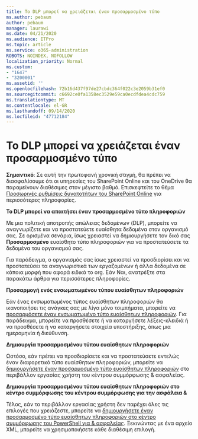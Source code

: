 ```yaml
---
title: Το DLP μπορεί να χρειάζεται έναν προσαρμοσμένο τύπο
ms.author: pebaum
author: pebaum
manager: laurawi
ms.date: 04/21/2020
ms.audience: ITPro
ms.topic: article
ms.service: o365-administration
ROBOTS: NOINDEX, NOFOLLOW
localization_priority: Normal
ms.custom:
- "1647"
- "3200001"
ms.assetid: ''
ms.openlocfilehash: 72b16d437f97de27cbdc364f022c3e2059b31ef0
ms.sourcegitcommit: c6692ce0fa1358ec3529e59ca0ecdfdea4cdc759
ms.translationtype: MT
ms.contentlocale: el-GR
ms.lasthandoff: 09/14/2020
ms.locfileid: "47712184"
---
```

# <a name="dlp-might-need-a-custom-type"></a>Το DLP μπορεί να χρειάζεται έναν προσαρμοσμένο τύπο

**Σημαντικό**: Σε αυτή την πρωτοφανή χρονική στιγμή, θα πρέπει να διασφαλίσουμε ότι οι υπηρεσίες του SharePoint Online και του OneDrive θα παραμείνουν διαθέσιμες στον μέγιστο βαθμό. Επισκεφτείτε το θέμα [Προσωρινές ρυθμίσεις δυνατοτήτων του SharePoint Online](https://aka.ms/ODSPAdjustments) για περισσότερες πληροφορίες.

**Το DLP μπορεί να απαιτήσει έναν προσαρμοσμένο τύπο πληροφοριών**

Με μια πολιτική αποτροπής απώλειας δεδομένων (DLP), μπορείτε να αναγνωρίζετε και να προστατεύετε ευαίσθητα δεδομένα στον οργανισμό σας. Σε ορισμένα σενάρια, ίσως χρειαστεί να δημιουργήσετε τον δικό σας **Προσαρμοσμένο** ευαίσθητο τύπο πληροφοριών για να προστατεύσετε τα δεδομένα του οργανισμού σας.

Για παράδειγμα, ο οργανισμός σας ίσως χρειαστεί να προσδιορίσει και να προστατεύσει τα αναγνωριστικά των εργαζομένων ή άλλα δεδομένα σε κάποια μορφή που αφορά ειδικά το org. Εάν Ναι, ανατρέξτε στα παρακάτω άρθρα για περισσότερες πληροφορίες.
  
 **Προσαρμογή ενός ενσωματωμένου τύπου ευαίσθητων πληροφοριών**
  
Εάν ένας ενσωματωμένος τύπος ευαίσθητων πληροφοριών θα ικανοποιήσει τις ανάγκες σας με λίγα μόνο τσιμπήματα, μπορείτε να [προσαρμόσετε έναν ενσωματωμένο τύπο ευαίσθητων πληροφοριών](https://docs.microsoft.com/microsoft-365/compliance/customize-a-built-in-sensitive-information-type). Για παράδειγμα, μπορείτε να προσθέσετε ή να καταργήσετε λέξεις-κλειδιά ή να προσθέσετε ή να καταργήσετε στοιχεία υποστήριξης, όπως μια ημερομηνία ή διεύθυνση.
  
 **Δημιουργία προσαρμοσμένου τύπου ευαίσθητων πληροφοριών**
  
Ωστόσο, εάν πρέπει να προσδιορίσετε και να προστατεύσετε εντελώς έναν διαφορετικό τύπο ευαίσθητων πληροφοριών, μπορείτε να [δημιουργήσετε έναν προσαρμοσμένο τύπο ευαίσθητων πληροφοριών](https://docs.microsoft.com/microsoft-365/compliance/create-a-custom-sensitive-information-type) στο περιβάλλον εργασίας χρήστη του κέντρου συμμόρφωσης & ασφαλείας.
  
**Δημιουργία προσαρμοσμένου τύπου ευαίσθητων πληροφοριών στο κέντρο συμμόρφωσης του κέντρου συμμόρφωσης για την ασφάλεια &**

Τέλος, εάν το περιβάλλον εργασίας χρήστη δεν παρέχει όλες τις επιλογές που χρειάζεστε, μπορείτε να [δημιουργήσετε έναν προσαρμοσμένο τύπο ευαίσθητων πληροφοριών στο κέντρο συμμόρφωσης του PowerShell για & ασφαλείας](https://docs.microsoft.com/microsoft-365/compliance/create-a-custom-sensitive-information-type-in-scc-powershell). Ξεκινώντας με ένα αρχείο XML, μπορείτε να χρησιμοποιήσετε κάθε διαθέσιμη επιλογή.
